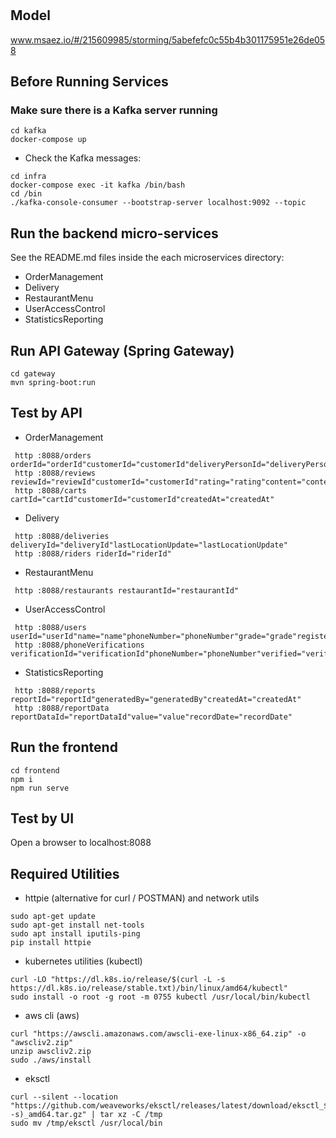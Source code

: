 # 

## Model
www.msaez.io/#/215609985/storming/5abefefc0c55b4b301175951e26de058

## Before Running Services
### Make sure there is a Kafka server running
```
cd kafka
docker-compose up
```
- Check the Kafka messages:
```
cd infra
docker-compose exec -it kafka /bin/bash
cd /bin
./kafka-console-consumer --bootstrap-server localhost:9092 --topic
```

## Run the backend micro-services
See the README.md files inside the each microservices directory:

- OrderManagement
- Delivery
- RestaurantMenu
- UserAccessControl
- StatisticsReporting


## Run API Gateway (Spring Gateway)
```
cd gateway
mvn spring-boot:run
```

## Test by API
- OrderManagement
```
 http :8088/orders orderId="orderId"customerId="customerId"deliveryPersonId="deliveryPersonId"orderTime="orderTime"deliveryAddress="deliveryAddress"totalAmount="totalAmount"cancelReason="cancelReason"
 http :8088/reviews reviewId="reviewId"customerId="customerId"rating="rating"content="content"createdAt="createdAt"
 http :8088/carts cartId="cartId"customerId="customerId"createdAt="createdAt"
```
- Delivery
```
 http :8088/deliveries deliveryId="deliveryId"lastLocationUpdate="lastLocationUpdate"
 http :8088/riders riderId="riderId"
```
- RestaurantMenu
```
 http :8088/restaurants restaurantId="restaurantId"
```
- UserAccessControl
```
 http :8088/users userId="userId"name="name"phoneNumber="phoneNumber"grade="grade"registeredAt="registeredAt"suspendedReason="suspendedReason"
 http :8088/phoneVerifications verificationId="verificationId"phoneNumber="phoneNumber"verified="verified"verifiedAt="verifiedAt"
```
- StatisticsReporting
```
 http :8088/reports reportId="reportId"generatedBy="generatedBy"createdAt="createdAt"
 http :8088/reportData reportDataId="reportDataId"value="value"recordDate="recordDate"
```


## Run the frontend
```
cd frontend
npm i
npm run serve
```

## Test by UI
Open a browser to localhost:8088

## Required Utilities

- httpie (alternative for curl / POSTMAN) and network utils
```
sudo apt-get update
sudo apt-get install net-tools
sudo apt install iputils-ping
pip install httpie
```

- kubernetes utilities (kubectl)
```
curl -LO "https://dl.k8s.io/release/$(curl -L -s https://dl.k8s.io/release/stable.txt)/bin/linux/amd64/kubectl"
sudo install -o root -g root -m 0755 kubectl /usr/local/bin/kubectl
```

- aws cli (aws)
```
curl "https://awscli.amazonaws.com/awscli-exe-linux-x86_64.zip" -o "awscliv2.zip"
unzip awscliv2.zip
sudo ./aws/install
```

- eksctl 
```
curl --silent --location "https://github.com/weaveworks/eksctl/releases/latest/download/eksctl_$(uname -s)_amd64.tar.gz" | tar xz -C /tmp
sudo mv /tmp/eksctl /usr/local/bin
```
